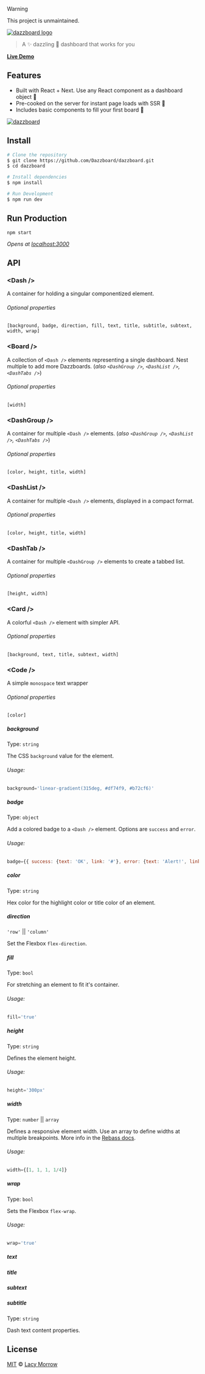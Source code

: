 > [!WARNING]
> This project is unmaintained.

[![dazzboard logo](https://raw.githubusercontent.com/Dazzboard/dazzboard/master/static/logo.png)](https://github.com/Dazzboard/dazzboard)

> A  ✨ dazzling 💫  dashboard that works for you

**[Live Demo](https://dazzboard.now.sh)**

## Features
 * Built with React + Next. Use any React component as a dashboard object 🍡
 * Pre-cooked on the server for instant page loads with SSR 🍳
 * Includes basic components to fill your first board 🍇


[![dazzboard](https://raw.githubusercontent.com/Dazzboard/dazzboard/master/static/screenshot.png)](https://github.com/Dazzboard/dazzboard)


## Install

```bash
# Clone the repository
$ git clone https://github.com/Dazzboard/dazzboard.git
$ cd dazzboard

# Install dependencies
$ npm install

# Run Development
$ npm run dev


```


## Run Production

`npm start`

_Opens at [localhost:3000](http://localhost:3000/)_

<!-- Using [NPM](https://npmjs.com):

```bash
# From the command line
$ npm install -g movie-info
``` -->


## API

### \<Dash />

A container for holding a singular componentized element.

###### Optional properties

`[background, badge, direction, fill, text, title, subtitle, subtext, width, wrap]`


### \<Board />

A collection of `<Dash />` elements representing a single dashboard. Nest multiple to add more Dazzboards.
(_also `<DashGroup />`, `<DashList />`, `<DashTabs />`_)

###### Optional properties

`[width]`


### \<DashGroup />

A container for multiple `<Dash />` elements.
(_also `<DashGroup />`, `<DashList />`, `<DashTabs />`_)

###### Optional properties

`[color, height, title, width]`


### \<DashList />

A container for multiple `<Dash />` elements, displayed in a compact format.

###### Optional properties

`[color, height, title, width]`


### \<DashTab />

A container for multiple `<DashGroup />` elements to create a tabbed list.


###### Optional properties

`[height, width]`


### \<Card />

A colorful `<Dash />` element with simpler API.

###### Optional properties

`[background, text, title, subtext, width]`


### \<Code />

A simple `monospace` text wrapper

###### Optional properties

`[color]`


##### background

Type: `string`

The CSS `background` value for the element.

###### Usage:

```jsx
background='linear-gradient(315deg, #df74f9, #b72cf6)'
```


##### badge

Type: `object`

Add a colored badge to a `<Dash />` element. Options are `success` and `error`.

###### Usage:

```jsx
badge={{ success: {text: 'OK', link: '#'}, error: {text: 'Alert!', link: '#'}}}
```


##### color

Type: `string`

Hex color for the highlight color or title color of an element.


##### direction

`'row'` || `'column'`

Set the Flexbox `flex-direction`.


##### fill

Type: `bool`

For stretching an element to fit it's container.

###### Usage:

```jsx
fill='true'
```


##### height

Type: `string`

Defines the element height.

###### Usage:

```jsx
height='300px'
```


##### width

Type: `number` || `array`

Defines a responsive element width. Use an array to define widths at multiple breakpoints.
More info in the [Rebass docs](jxnblk.com/rebass/).

###### Usage:

```jsx
width={[1, 1, 1, 1/4]}
```


##### wrap

Type: `bool`

Sets the Flexbox `flex-wrap`.

###### Usage:

```jsx
wrap='true'
```


##### text
##### title
##### subtext
##### subtitle

Type: `string`

Dash text content properties.


## License

[MIT](http://opensource.org/licenses/MIT) © [Lacy Morrow](http://lacymorrow.com)
